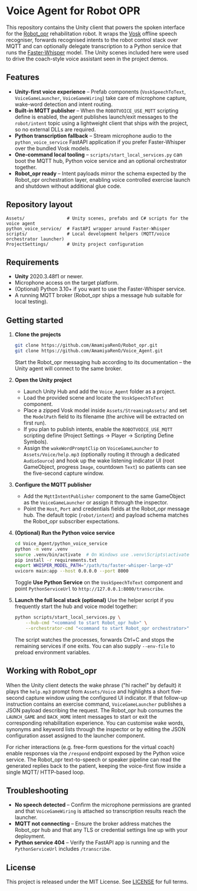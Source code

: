 # Voice Agent for Robot OPR

This repository contains the Unity client that powers the spoken interface
for the [Robot_opr](https://github.com/AmamiyaRenO/Robot_opr) rehabilitation
robot. It wraps the [Vosk](https://alphacephei.com/vosk/) offline speech
recogniser, forwards recognised intents to the robot control stack over MQTT
and can optionally delegate transcription to a Python service that runs the
[Faster-Whisper](https://github.com/guillaumekln/faster-whisper) model. The
Unity scenes included here were used to drive the coach-style voice assistant
seen in the project demos.

## Features

* **Unity-first voice experience** – Prefab components (`VoskSpeechToText`,
  `VoiceGameLauncher`, `VoiceGameWiring`) take care of microphone capture,
  wake-word detection and intent routing.
* **Built-in MQTT publisher** – When the `ROBOTVOICE_USE_MQTT` scripting
  define is enabled, the agent publishes launch/exit messages to the
  `robot/intent` topic using a lightweight client that ships with the project,
  so no external DLLs are required.
* **Python transcription fallback** – Stream microphone audio to the
  `python_voice_service` FastAPI application if you prefer Faster-Whisper over
  the bundled Vosk models.
* **One-command local tooling** – `scripts/start_local_services.py` can boot
  the MQTT hub, Python voice service and an optional orchestrator together.
* **Robot_opr ready** – Intent payloads mirror the schema expected by the
  Robot_opr orchestration layer, enabling voice controlled exercise launch and
  shutdown without additional glue code.

## Repository layout

```
Assets/                # Unity scenes, prefabs and C# scripts for the voice agent
python_voice_service/  # FastAPI wrapper around Faster-Whisper
scripts/               # Local development helpers (MQTT/voice orchestrator launcher)
ProjectSettings/       # Unity project configuration
```

## Requirements

* **Unity** 2020.3.48f1 or newer.
* Microphone access on the target platform.
* (Optional) Python 3.10+ if you want to use the Faster-Whisper service.
* A running MQTT broker (Robot_opr ships a message hub suitable for local
  testing).

## Getting started

1. **Clone the projects**
   ```bash
   git clone https://github.com/AmamiyaRenO/Robot_opr.git
   git clone https://github.com/AmamiyaRenO/Voice_Agent.git
   ```
   Start the Robot_opr messaging hub according to its documentation – the
   Unity agent will connect to the same broker.

2. **Open the Unity project**
   * Launch Unity Hub and add the `Voice_Agent` folder as a project.
   * Load the provided scene and locate the `VoskSpeechToText` component.
   * Place a zipped Vosk model inside `Assets/StreamingAssets/` and set the
     `ModelPath` field to its filename (the archive will be extracted on first
     run).
   * If you plan to publish intents, enable the `ROBOTVOICE_USE_MQTT` scripting
     define (Project Settings → Player → Scripting Define Symbols).
   * Assign the `wakeWordPromptClip` on `VoiceGameLauncher` to `Assets/Voice/help.mp3`
     (optionally routing it through a dedicated `AudioSource`) and hook up the
     wake listening indicator UI (root GameObject, progress `Image`, countdown
     `Text`) so patients can see the five-second capture window.

3. **Configure the MQTT publisher**
   * Add the `MqttIntentPublisher` component to the same GameObject as the
     `VoiceGameLauncher` or assign it through the inspector.
   * Point the `Host`, `Port` and credentials fields at the Robot_opr message
     hub. The default topic (`robot/intent`) and payload schema matches the
     Robot_opr subscriber expectations.

4. **(Optional) Run the Python voice service**
   ```bash
   cd Voice_Agent/python_voice_service
   python -m venv .venv
   source .venv/bin/activate  # On Windows use .venv\Scripts\activate
   pip install -r requirements.txt
   export WHISPER_MODEL_PATH="/path/to/faster-whisper-large-v3"
   uvicorn main:app --host 0.0.0.0 --port 8000
   ```
   Toggle **Use Python Service** on the `VoskSpeechToText` component and point
   `PythonServiceUrl` to `http://127.0.0.1:8000/transcribe`.

5. **Launch the full local stack (optional)**
   Use the helper script if you frequently start the hub and voice model
   together:
   ```bash
   python scripts/start_local_services.py \
       --hub-cmd "<command to start Robot_opr hub>" \
       --orchestrator-cmd "<command to start Robot_opr orchestrator>"
   ```
   The script watches the processes, forwards Ctrl+C and stops the remaining
   services if one exits. You can also supply `--env-file` to preload
   environment variables.

## Working with Robot_opr

When the Unity client detects the wake phrase ("hi rachel" by default) it plays
the `help.mp3` prompt from `Assets/Voice` and highlights a short five-second
capture window using the configured UI indicator. If that follow-up instruction
contains an exercise command, `VoiceGameLauncher` publishes a JSON payload
describing the request.
The Robot_opr hub consumes the `LAUNCH_GAME` and `BACK_HOME` intent messages to
start or exit the corresponding rehabilitation experience. You can customise
wake words, synonyms and keyword lists through the inspector or by editing the
JSON configuration asset assigned to the launcher component.

For richer interactions (e.g. free-form questions for the virtual coach) enable
responses via the `/respond` endpoint exposed by the Python voice service. The
Robot_opr text-to-speech or speaker pipeline can read the generated replies
back to the patient, keeping the voice-first flow inside a single MQTT/
HTTP-based loop.

## Troubleshooting

* **No speech detected** – Confirm the microphone permissions are granted and
  that `VoiceGameWiring` is attached so transcription results reach the
  launcher.
* **MQTT not connecting** – Ensure the broker address matches the Robot_opr hub
  and that any TLS or credential settings line up with your deployment.
* **Python service 404** – Verify the FastAPI app is running and the
  `PythonServiceUrl` includes `/transcribe`.

## License

This project is released under the MIT License. See [LICENSE](LICENSE) for
full terms.
